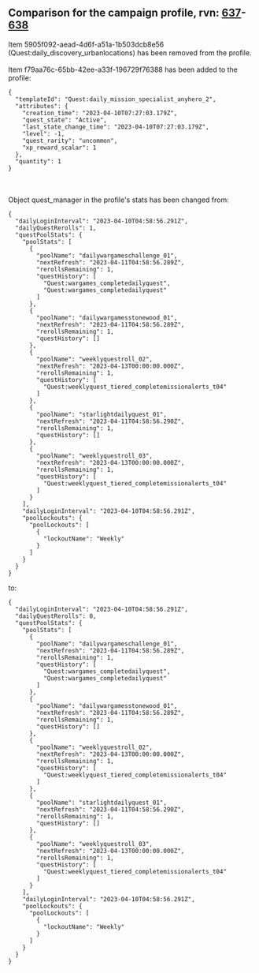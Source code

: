 ## Comparison for the campaign profile, rvn: [637](https://github.com/PRO100KatYT/FortniteProfileRevisions/tree/main/profiles/campaign/637%20campaign.json)-[638](https://github.com/PRO100KatYT/FortniteProfileRevisions/tree/main/profiles/campaign/638%20campaign.json)

Item 5905f092-aead-4d6f-a51a-1b503dcb8e56 (Quest:daily_discovery_urbanlocations) has been removed from the profile.
<br><br>
Item f79aa76c-65bb-42ee-a33f-196729f76388 has been added to the profile:

```
{
  "templateId": "Quest:daily_mission_specialist_anyhero_2",
  "attributes": {
    "creation_time": "2023-04-10T07:27:03.179Z",
    "quest_state": "Active",
    "last_state_change_time": "2023-04-10T07:27:03.179Z",
    "level": -1,
    "quest_rarity": "uncommon",
    "xp_reward_scalar": 1
  },
  "quantity": 1
}
```

<br><br>
Object quest_manager in the profile's stats has been changed from:

```
{
  "dailyLoginInterval": "2023-04-10T04:58:56.291Z",
  "dailyQuestRerolls": 1,
  "questPoolStats": {
    "poolStats": [
      {
        "poolName": "dailywargameschallenge_01",
        "nextRefresh": "2023-04-11T04:58:56.289Z",
        "rerollsRemaining": 1,
        "questHistory": [
          "Quest:wargames_completedailyquest",
          "Quest:wargames_completedailyquest"
        ]
      },
      {
        "poolName": "dailywargamesstonewood_01",
        "nextRefresh": "2023-04-11T04:58:56.289Z",
        "rerollsRemaining": 1,
        "questHistory": []
      },
      {
        "poolName": "weeklyquestroll_02",
        "nextRefresh": "2023-04-13T00:00:00.000Z",
        "rerollsRemaining": 1,
        "questHistory": [
          "Quest:weeklyquest_tiered_completemissionalerts_t04"
        ]
      },
      {
        "poolName": "starlightdailyquest_01",
        "nextRefresh": "2023-04-11T04:58:56.290Z",
        "rerollsRemaining": 1,
        "questHistory": []
      },
      {
        "poolName": "weeklyquestroll_03",
        "nextRefresh": "2023-04-13T00:00:00.000Z",
        "rerollsRemaining": 1,
        "questHistory": [
          "Quest:weeklyquest_tiered_completemissionalerts_t04"
        ]
      }
    ],
    "dailyLoginInterval": "2023-04-10T04:58:56.291Z",
    "poolLockouts": {
      "poolLockouts": [
        {
          "lockoutName": "Weekly"
        }
      ]
    }
  }
}
```

to:

```
{
  "dailyLoginInterval": "2023-04-10T04:58:56.291Z",
  "dailyQuestRerolls": 0,
  "questPoolStats": {
    "poolStats": [
      {
        "poolName": "dailywargameschallenge_01",
        "nextRefresh": "2023-04-11T04:58:56.289Z",
        "rerollsRemaining": 1,
        "questHistory": [
          "Quest:wargames_completedailyquest",
          "Quest:wargames_completedailyquest"
        ]
      },
      {
        "poolName": "dailywargamesstonewood_01",
        "nextRefresh": "2023-04-11T04:58:56.289Z",
        "rerollsRemaining": 1,
        "questHistory": []
      },
      {
        "poolName": "weeklyquestroll_02",
        "nextRefresh": "2023-04-13T00:00:00.000Z",
        "rerollsRemaining": 1,
        "questHistory": [
          "Quest:weeklyquest_tiered_completemissionalerts_t04"
        ]
      },
      {
        "poolName": "starlightdailyquest_01",
        "nextRefresh": "2023-04-11T04:58:56.290Z",
        "rerollsRemaining": 1,
        "questHistory": []
      },
      {
        "poolName": "weeklyquestroll_03",
        "nextRefresh": "2023-04-13T00:00:00.000Z",
        "rerollsRemaining": 1,
        "questHistory": [
          "Quest:weeklyquest_tiered_completemissionalerts_t04"
        ]
      }
    ],
    "dailyLoginInterval": "2023-04-10T04:58:56.291Z",
    "poolLockouts": {
      "poolLockouts": [
        {
          "lockoutName": "Weekly"
        }
      ]
    }
  }
}
```

<br><br>
